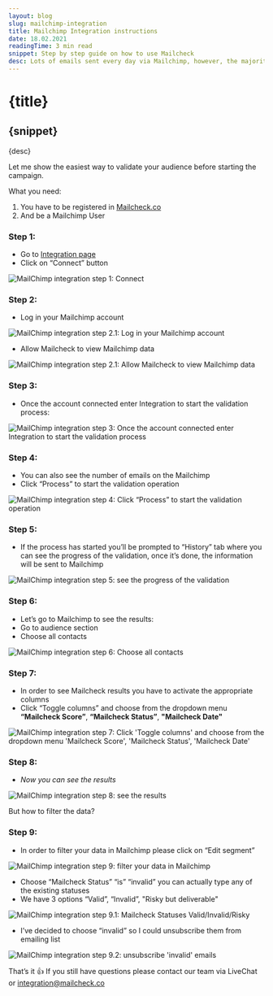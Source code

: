 ```yaml
---
layout: blog
slug: mailchimp-integration
title: Mailchimp Integration instructions
date: 18.02.2021
readingTime: 3 min read
snippet: Step by step guide on how to use Mailcheck
desc: Lots of emails sent every day via Mailchimp, however, the majority of the emails got bounced. In order to prevent it, we’ve created Mailcheck.
---
```


# **{title}**
## {snippet}

{desc}

Let me show the easiest way to validate your audience before starting the campaign.

What you need:

1. You have to be registered in [Mailcheck.co](http://mailcheck.co/)
2. And be a Mailchimp User

### Step 1:
* Go to [Integration page](https://app.mailcheck.co/dashboard/integration)
* Click on “Connect” button

![MailChimp integration step 1: Connect](/assets/img/mailchimp-integration/step1.jpg)

### Step 2:
* Log in your Mailchimp account

![MailChimp integration step 2.1: Log in your Mailchimp account](/assets/img/mailchimp-integration/step2.jpg)

* Allow Mailcheck to view Mailchimp data

![MailChimp integration step 2.1: Allow Mailcheck to view Mailchimp data](/assets/img/mailchimp-integration/step2-1.jpg)

### Step 3:
* Once the account connected enter Integration to start the validation process:

![MailChimp integration step 3: Once the account connected enter Integration to start the validation process](/assets/img/mailchimp-integration/step3.jpg)

### Step 4:
* You can also see the number of emails on the Mailchimp
* Click “Process” to start the validation operation

![MailChimp integration step 4: Click “Process” to start the validation operation](/assets/img/mailchimp-integration/step4.jpg)

### Step 5:
* If the process has started you’ll be prompted to “History” tab where you can see the progress of the validation, once it’s done, the information will be sent to Mailchimp

![MailChimp integration step 5: see the progress of the validation](/assets/img/mailchimp-integration/step5.jpg)

### Step 6:
* Let’s go to Mailchimp to see the results:
* Go to audience section
* Choose all contacts

![MailChimp integration step 6: Choose all contacts](/assets/img/mailchimp-integration/step6.jpg)

### Step 7:
* In order to see Mailcheck results you have to activate the appropriate columns
* Click “Toggle columns” and choose from the dropdown menu **“Mailcheck Score”**, **“Mailcheck Status”**, **"Mailcheck Date"**

![MailChimp integration step 7: Click 'Toggle columns' and choose from the dropdown menu 'Mailcheck Score', 'Mailcheck Status', 'Mailcheck Date'](/assets/img/mailchimp-integration/step7.jpg)

### Step 8:
* *Now you can see the results*

![MailChimp integration step 8: see the results](/assets/img/mailchimp-integration/step8.jpg)

But how to filter the data?

### Step 9:
* In order to filter your data in Mailchimp please click on “Edit segment”

![MailChimp integration step 9: filter your data in Mailchimp](/assets/img/mailchimp-integration/step9.jpg)

* Choose “Mailcheck Status” “is” “invalid” you can actually type any of the existing statuses
* We have 3 options “Valid”, “Invalid”, "Risky but deliverable"

![MailChimp integration step 9.1: Mailcheck Statuses Valid/Invalid/Risky](/assets/img/mailchimp-integration/step9-1.jpg)

* I’ve decided to choose “invalid” so I could unsubscribe them from emailing list

![MailChimp integration step 9.2: unsubscribe 'invalid' emails](/assets/img/mailchimp-integration/step9-2.jpg)

That’s it &#128077;
If you still have questions please contact our team via LiveChat or [integration@mailcheck.co](mailto:integration@mailcheck.co)
